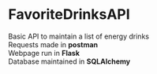 # FavoriteDrinksAPI
Basic API to maintain a list of energy drinks
<br />Requests made in **postman**
<br />Webpage run in **Flask**
<br />Database maintained in **SQLAlchemy**
